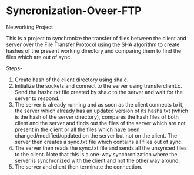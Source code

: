 # Syncronization-Oveer-FTP
Networking Project

This is a project to synchronize the transfer of files between the client and server over the File Transfer Protocol using the SHA algorithm to create hashes of the present working directory and comparing them to find the files which are out of sync.

Steps-
 1. Create hash of the client directory using sha.c.
 2. Initialize the sockets and connect to the server using transferclient.c. Send the hashc.txt file created by sha.c to the server and wait for the server to respond.
 3. The server is already running and as soon as the client connects to it, the server which already has an updated version of  its hashs.txt (which is the hash of the server directory), compares the hash files of both client and the server and finds out the files of the server which are not present in the client or all the files which have been changed/modified/updated on the server but not on the client. The server then creates a sync.txt file which contains all files out of sync.
 4. The server then reads the sync.txt file and sends all the unsynced files to the client. Note that this is a one-way synchronization where the server is synchronized with the client and not the other way around. 
 5. The server and client then terminate the connection.
